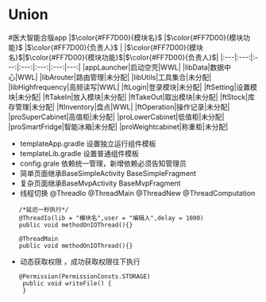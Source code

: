 # Union
#医大智能合版app
|$\color{#FF7D00}{模块名}$ |$\color{#FF7D00}{模块功能}$ |$\color{#FF7D00}{负责人}$ |   |$\color{#FF7D00}{模块名}$|$\color{#FF7D00}{模块功能}$|$\color{#FF7D00}{负责人}$|
|:---|:---:|:---:|:---:|:---:|:---:|---:|
|appLauncher|启动空壳|WWL|   |libData|数据中心|WWL|
|libArouter|路由管理|未分配|   |libUtils|工具集合|未分配|
|libHighfrequency|高频读写|WWL|   |ftLogin|登录模块|未分配|
|ftSetting|设置模块|未分配|   |ftTakeIn|放入模块|未分配|
|ftTakeOut|取出模块|未分配|   |ftStock|库存管理|未分配|
|ftInventory|盘点|WWL|   |ftOperation|操作记录|未分配|
|proSuperCabinet|高值柜|未分配|   |proLowerCabinet|低值柜|未分配|
|proSmartFridge|智能冰箱|未分配|   |proWeightcabinet|称重柜|未分配|
 
 
 

+ templateApp.gradle 设置独立运行组件模板   <br> 
+ templateLib.gradle 设置普通组件模板   <br> 
+ config.grale 依赖统一管理，新增依赖必须告知管理员   <br> 
+ 简单页面继承BaseSimpleActivity   BaseSimpleFragment <br> 
+ 复杂页面继承BaseMvpActivity   BaseMvpFragment <br> 
+ 线程切换 @ThreadIo @ThreadMain @ThreadNew @ThreadComputation <br> 
 ```
    /*延迟一秒执行*/
    @ThreadIo(lib = "模块名",user = "编辑人",delay = 1000)
    public void methodOnIOThread(){}
	
    @ThreadMain
    public void methodOnIOThread(){}
 ```
 
 
 + 动态获取权限 ，成功获取权限往下执行
```
   @Permission(PermissionConsts.STORAGE)
    public void writeFile() {
    }
```